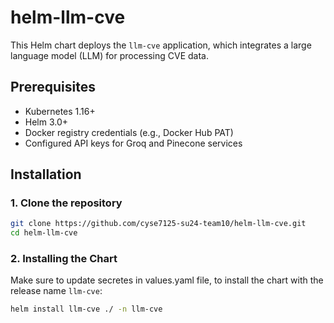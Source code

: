 # helm-llm-cve

This Helm chart deploys the `llm-cve` application, which integrates a large language model (LLM) for processing CVE data.

## Prerequisites

- Kubernetes 1.16+
- Helm 3.0+
- Docker registry credentials (e.g., Docker Hub PAT)
- Configured API keys for Groq and Pinecone services

## Installation

### 1. Clone the repository

```bash
git clone https://github.com/cyse7125-su24-team10/helm-llm-cve.git
cd helm-llm-cve
```


### 2. Installing the Chart

Make sure to update secretes in values.yaml file, to install the chart with the release name `llm-cve`:

```bash
helm install llm-cve ./ -n llm-cve
```